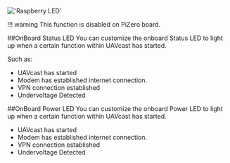 !['Raspberry LED'](/site/images/pages/raspberry/led/led.jpg)

!!! warning
    This function is disabled on PiZero board.


##OnBoard Status LED
You can customize the onboard Status LED to light up when a certain function within UAVcast has started. 

Such as:

-   UAVcast has started
-   Modem has established internet connection.
-   VPN connection established
-   Undervoltage Detected

##OnBoard Power LED
You can customize the onboard Power LED to light up when a certain function within UAVcast has started. 

-   UAVcast has started
-   Modem has established internet connection.
-   VPN connection established
-   Undervoltage Detected